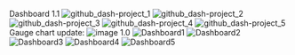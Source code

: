 Dashboard
1.1
![github_dash-project_1](https://github.com/user-attachments/assets/6798c0c5-289a-4105-abe2-6787bc48211b)
![github_dash-project_2](https://github.com/user-attachments/assets/33e95b10-2d43-45fb-859a-51922c6e9bc0)
![github_dash-project_3](https://github.com/user-attachments/assets/77fce2af-7aa8-4362-8289-0df849dea148)
![github_dash-project_4](https://github.com/user-attachments/assets/e0caed6f-c04b-44cc-b260-de76f7030a01)
![github_dash-project_5](https://github.com/user-attachments/assets/c3cca5b8-1803-4b58-88a0-b1b5ff252498)
Gauge chart update:
![image](https://github.com/user-attachments/assets/15ac0917-fc36-4150-80bb-384e8f946e33)
1.0
![Dashboard1](https://github.com/user-attachments/assets/0c96053c-08a3-411a-8973-f641c1ebc0bd)
![Dashboard2](https://github.com/user-attachments/assets/057146bb-0ef8-466c-b905-fd24408f8efd)
![Dashboard3](https://github.com/user-attachments/assets/9e21899b-8ac1-4694-a298-f200f807948d)
![Dashboard4](https://github.com/user-attachments/assets/5dd8ee71-c5ad-487e-8527-4e63f9e621a5)
![Dashboard5](https://github.com/user-attachments/assets/8fedb9ba-2e55-4219-a9d7-c35c9c53623a)

